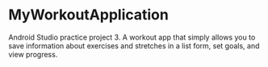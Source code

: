 # MyWorkoutApplication

Android Studio practice project 3. A workout app that simply allows you to save information about exercises and stretches in a list form, set goals, and view progress. 
